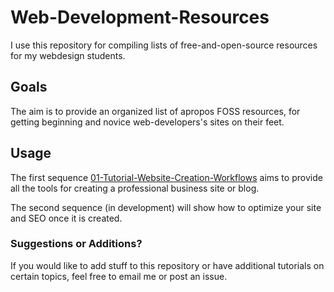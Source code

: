 Web-Development-Resources
=========================

I use this repository for compiling lists of free-and-open-source resources for my webdesign students.




## Goals

The aim is to provide an organized list of apropos FOSS resources, for getting beginning and novice web-developers's sites on their feet.

## Usage

The first sequence [01-Tutorial-Website-Creation-Workflows](01-Tutorial-Website-Creation-Workflows) aims to provide all the tools for creating a professional business site or blog.

The second sequence (in development) will show how to optimize your site and SEO once it is created.


### Suggestions or Additions?

If you would like to add stuff to this repository or have additional tutorials on certain topics, feel free to email me or post an issue.
